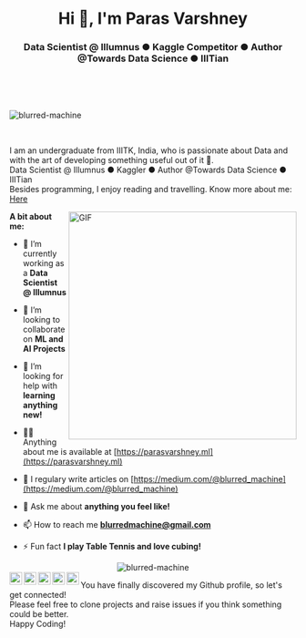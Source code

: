 <h1 align="center">Hi 👋, I'm Paras Varshney</h1>
<h3 align="center">Data Scientist @ Illumnus ● Kaggle Competitor ● Author @Towards Data Science ● IIITian</h3>

<br />
<br />
<br />
<p align="left"> <img src="https://komarev.com/ghpvc/?username=blurred-machine" alt="blurred-machine" /> </p>
<br />

I am an undergraduate from IIITK, India, who is passionate about Data and with the art of developing something useful out of it 🚀.
<br/>
Data Scientist @ Illumnus ● Kaggler ● Author @Towards Data Science ● IIITian
<br/>
Besides programming, I enjoy reading and travelling. Know more about me: <a href="https://parasvarshney.ml">Here</a>


<img align="right" alt="GIF" src="https://media.giphy.com/media/L8K62iTDkzGX6/giphy.gif" width="400px" />
  
**A bit about me:**

- 🔭 I’m currently working as a **Data Scientist @ Illumnus**

- 👯 I’m looking to collaborate on **ML and AI Projects**

- 🤔 I’m looking for help with **learning anything new!**

- 👨‍💻 Anything about me is available at [https://parasvarshney.ml](https://parasvarshney.ml)

- 📝 I regulary write articles on [https://medium.com/@blurred_machine](https://medium.com/@blurred_machine)

- 💬 Ask me about **anything you feel like!**

- 📫 How to reach me **blurredmachine@gmail.com**

- ⚡ Fun fact **I play Table Tennis and love cubing!**

<p align="center">
<img src="https://github-readme-stats.vercel.app/api?username=blurred-machine&show_icons=true" alt="blurred-machine"/>

<br>

<a href="https://www.linkedin.com/in/blurred-machine">	
  <img align="left" alt="Paras Varshney | LinkdeIn" width="22px" src="https://cdn.jsdelivr.net/npm/simple-icons@v3/icons/linkedin.svg" />	
</a>	
<a href="https://medium.com/@blurred_machine">	
  <img align="left" alt="Paras Varshney | Medium" width="22px" src="https://cdn.jsdelivr.net/npm/simple-icons@v3/icons/medium.svg" />	
</a>	
<a href="https://www.kaggle.com/blurredmachine">	
  <img align="left" alt="Paras Varshney | Kaggle" width="22px" src="https://cdn.jsdelivr.net/npm/simple-icons@v3/icons/kaggle.svg" />	
</a>	
<a href="https://twitter.com/blurred_machine">	
  <img align="left" alt="Paras Varshney | Twitter" width="22px" src="https://cdn.jsdelivr.net/npm/simple-icons@v3/icons/twitter.svg" />	
</a>	
<a href="https://www.instagram.com/blurred_machine">	
  <img align="left" alt="Paras Varshney | Instagram" width="22px" src="https://cdn.jsdelivr.net/npm/simple-icons@v3/icons/instagram.svg" />	
</a>
</p>

You have finally discovered my Github profile, so let's get connected!
<br/>
Please feel free to clone projects and raise issues if you think something could be better.
<br/>
Happy Coding!
